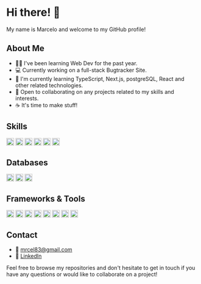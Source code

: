 # Hi there! 👋

My name is Marcelo and welcome to my GitHub profile! 

## About Me

- 👨‍💻 I've been learning Web Dev for the past year.
- 💻 Currently working on a full-stack Bugtracker Site.
- 🌱 I'm currently learning TypeScript, Next.js, postgreSQL, React and other related technologies.
- 🤝 Open to collaborating on any projects related to my skills and interests.
- ☕ It's time to make stuff!

## Skills

<div>
  <img height="20" src="https://img.shields.io/badge/-TypeScript-darkblue?style=flat&logo=typescript" alt="TypeScript">
  <img height="20" src="https://img.shields.io/badge/-HTML-darkorange?style=flat&logo=html5" alt="HTML">
  <img height="20" src="https://img.shields.io/badge/-CSS-darkblue?style=flat&logo=css3" alt="CSS">
  <img height="20" src="https://img.shields.io/badge/-bash-black?style=flat&logo=gnu-bash" alt="bash">
  <img height="20" src="https://img.shields.io/badge/-Git-darkred?style=flat&logo=git" alt="Git">
  <img height="20" src="https://img.shields.io/badge/-pnpm-red?style=flat&logo=pnpm" alt="pnpm">
</div>

## Databases

<div>
  <img height="20" src="https://img.shields.io/badge/-PostgreSQL-blue?style=flat&logo=postgresql" alt="PostgreSQL">
  <img height="20" src="https://img.shields.io/badge/-SQLite-lightblue?style=flat&logo=sqlite" alt="SQLite">
  <img height="20" src="https://img.shields.io/badge/-MongoDB-green?style=flat&logo=mongodb" alt="MongoDB">
</div>

## Frameworks & Tools

<div>
  <img height="20" src="https://img.shields.io/badge/-Node.js-darkgreen?style=flat&logo=node.js" alt="Node.js">
  <img height="20" src="https://img.shields.io/badge/-Express.js-grey?style=flat&logo=express" alt="Express">
  <img height="20" src="https://img.shields.io/badge/-Next.js-black?style=flat&logo=next.js" alt="Next.js">
  <img height="20" src="https://img.shields.io/badge/-Astro-purple?style=flat&logo=astro" alt="Astro">
  <img height="20" src="https://img.shields.io/badge/-Prisma-cyan?style=flat&logo=prisma" alt="Prisma">
  <img height="20" src="https://img.shields.io/badge/-React-blue?style=flat&logo=react" alt="React">
  <img height="20" src="https://img.shields.io/badge/-TailwindCSS-lightblue?style=flat&logo=tailwindcss" alt="TailwindCSS">
  <img height="20" src="https://img.shields.io/badge/-Postman-informational?style=flat&logo=postman&logoColor=white&color=ff6c37" alt="Postman">
</div>


## Contact
- 📧 mrcel83@gmail.com
- 💼 [LinkedIn](https://www.linkedin.com/in/marcelo-oliveira-1445b5222/)

Feel free to browse my repositories and don't hesitate to get in touch if you have any questions or would like to collaborate on a project!
